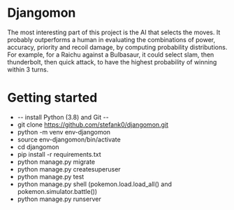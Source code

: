 # Djangomon
The most interesting part of this project is the AI that selects the moves. It probably outperforms a human in evaluating the combinations of power, accuracy, priority and recoil damage, by computing probability distributions.
For example, for a Raichu against a Bulbasaur, it could select slam, then thunderbolt, then quick attack, to have the highest probability of winning within 3 turns.

# Getting started

* -- install Python (3.8) and Git -- 
* git clone https://github.com/stefank0/djangomon.git
* python -m venv env-djangomon
* source env-djangomon/bin/activate
* cd djangomon
* pip install -r requirements.txt
* python manage.py migrate
* python manage.py createsuperuser
* python manage.py test
* python manage.py shell (pokemon.load.load_all() and pokemon.simulator.battle())
* python manage.py runserver
